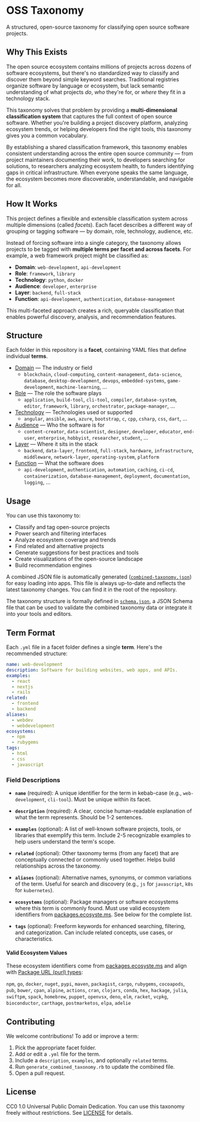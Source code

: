 # OSS Taxonomy

A structured, open-source taxonomy for classifying open source software projects.

## Why This Exists

The open source ecosystem contains millions of projects across dozens of software ecosystems, but there's no standardized way to classify and discover them beyond simple keyword searches. Traditional registries organize software by language or ecosystem, but lack semantic understanding of what projects *do*, *who* they're for, or *where* they fit in a technology stack.

This taxonomy solves that problem by providing a **multi-dimensional classification system** that captures the full context of open source software. Whether you're building a project discovery platform, analyzing ecosystem trends, or helping developers find the right tools, this taxonomy gives you a common vocabulary.

By establishing a shared classification framework, this taxonomy enables consistent understanding across the entire open source community — from project maintainers documenting their work, to developers searching for solutions, to researchers analyzing ecosystem health, to funders identifying gaps in critical infrastructure. When everyone speaks the same language, the ecosystem becomes more discoverable, understandable, and navigable for all.

## How It Works

This project defines a flexible and extensible classification system across multiple dimensions (called *facets*). Each facet describes a different way of grouping or tagging software — by domain, role, technology, audience, etc.

Instead of forcing software into a single category, the taxonomy allows projects to be tagged with **multiple terms per facet and across facets**. For example, a web framework project might be classified as:

- **Domain**: `web-development`, `api-development`
- **Role**: `framework`, `library`
- **Technology**: `python`, `docker`
- **Audience**: `developer`, `enterprise`
- **Layer**: `backend`, `full-stack`
- **Function**: `api-development`, `authentication`, `database-management`

This multi-faceted approach creates a rich, queryable classification that enables powerful discovery, analysis, and recommendation features.

## Structure

Each folder in this repository is a **facet**, containing YAML files that define individual **terms**.

- [Domain](oss-taxonomy/domain/) — The industry or field
  - `blockchain`, `cloud-computing`, `content-management`, `data-science`, `database`, `desktop-development`, `devops`, `embedded-systems`, `game-development`, `machine-learning`, ...
- [Role](oss-taxonomy/role/) — The role the software plays
  - `application`, `build-tool`, `cli-tool`, `compiler`, `database-system`, `editor`, `framework`, `library`, `orchestrator`, `package-manager`, ...
- [Technology](oss-taxonomy/technology/) — Technologies used or supported
  - `angular`, `ansible`, `aws`, `azure`, `bootstrap`, `c`, `cpp`, `csharp`, `css`, `dart`, ...
- [Audience](oss-taxonomy/audience/) — Who the software is for
  - `content-creator`, `data-scientist`, `designer`, `developer`, `educator`, `end-user`, `enterprise`, `hobbyist`, `researcher`, `student`, ...
- [Layer](oss-taxonomy/layer/) — Where it sits in the stack
  - `backend`, `data-layer`, `frontend`, `full-stack`, `hardware`, `infrastructure`, `middleware`, `network-layer`, `operating-system`, `platform`
- [Function](oss-taxonomy/function/) — What the software does
  - `api-development`, `authentication`, `automation`, `caching`, `ci-cd`, `containerization`, `database-management`, `deployment`, `documentation`, `logging`, ...

## Usage

You can use this taxonomy to:

- Classify and tag open-source projects
- Power search and filtering interfaces
- Analyze ecosystem coverage and trends
- Find related and alternative projects
- Generate suggestions for best practices and tools
- Create visualizations of the open-source landscape
- Build recommendation engines

A combined JSON file is automatically generated ([`combined-taxonomy.json`](./combined-taxonomy.json)) for easy loading into apps. This file is always up-to-date and reflects the latest taxonomy changes. You can find it in the root of the repository.

The taxonomy structure is formally defined in [`schema.json`](./schema.json), a JSON Schema file that can be used to validate the combined taxonomy data or integrate it into your tools and editors.

## Term Format

Each `.yml` file in a facet folder defines a single **term**. Here's the recommended structure:

```yaml
name: web-development
description: Software for building websites, web apps, and APIs.
examples:
  - react
  - nextjs
  - rails
related:
  - frontend
  - backend
aliases:
  - webdev
  - webdevelopment
ecosystems:
  - npm
  - rubygems
tags:
  - html
  - css
  - javascript
```

### Field Descriptions

- **`name`** (required): A unique identifier for the term in kebab-case (e.g., `web-development`, `cli-tool`). Must be unique within its facet.

- **`description`** (required): A clear, concise human-readable explanation of what the term represents. Should be 1-2 sentences.

- **`examples`** (optional): A list of well-known software projects, tools, or libraries that exemplify this term. Include 2-5 recognizable examples to help users understand the term's scope.

- **`related`** (optional): Other taxonomy terms (from any facet) that are conceptually connected or commonly used together. Helps build relationships across the taxonomy.

- **`aliases`** (optional): Alternative names, synonyms, or common variations of the term. Useful for search and discovery (e.g., `js` for `javascript`, `k8s` for `kubernetes`).

- **`ecosystems`** (optional): Package managers or software ecosystems where this term is commonly found. Must use valid ecosystem identifiers from [packages.ecosyste.ms](https://packages.ecosyste.ms/). See below for the complete list.

- **`tags`** (optional): Freeform keywords for enhanced searching, filtering, and categorization. Can include related concepts, use cases, or characteristics.

#### Valid Ecosystem Values

These ecosystem identifiers come from [packages.ecosyste.ms](https://packages.ecosyste.ms/) and align with [Package URL (purl) types](https://github.com/package-url/purl-spec):

`npm`, `go`, `docker`, `nuget`, `pypi`, `maven`, `packagist`, `cargo`, `rubygems`, `cocoapods`, `pub`, `bower`, `cpan`, `alpine`, `actions`, `cran`, `clojars`, `conda`, `hex`, `hackage`, `julia`, `swiftpm`, `spack`, `homebrew`, `puppet`, `openvsx`, `deno`, `elm`, `racket`, `vcpkg`, `bioconductor`, `carthage`, `postmarketos`, `elpa`, `adelie`

## Contributing

We welcome contributions! To add or improve a term:

1. Pick the appropriate facet folder.
2. Add or edit a `.yml` file for the term.
3. Include a `description`, `examples`, and optionally `related` terms.
4. Run `generate_combined_taxonomy.rb` to update the combined file.
5. Open a pull request.

## License

CC0 1.0 Universal
Public Domain Dedication. You can use this taxonomy freely without restrictions.
See [LICENSE](LICENSE) for details.
